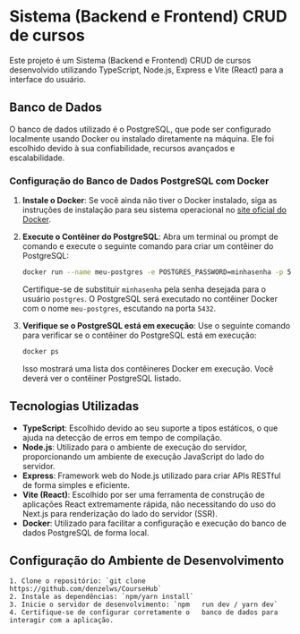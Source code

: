 # Sistema (Backend e Frontend) CRUD de cursos

Este projeto é um Sistema (Backend e Frontend) CRUD de cursos desenvolvido utilizando TypeScript, Node.js, Express e Vite (React) para a interface do usuário.

## Banco de Dados

O banco de dados utilizado é o PostgreSQL, que pode ser configurado localmente usando Docker ou instalado diretamente na máquina. Ele foi escolhido devido à sua confiabilidade, recursos avançados e escalabilidade.

### Configuração do Banco de Dados PostgreSQL com Docker

1. **Instale o Docker**: Se você ainda não tiver o Docker instalado, siga as instruções de instalação para seu sistema operacional no [site oficial do Docker](https://www.docker.com/get-started).

2. **Execute o Contêiner do PostgreSQL**: Abra um terminal ou prompt de comando e execute o seguinte comando para criar um contêiner do PostgreSQL:

    ```bash
    docker run --name meu-postgres -e POSTGRES_PASSWORD=minhasenha -p 5432:5432 -d postgres
    ```

    Certifique-se de substituir `minhasenha` pela senha desejada para o usuário `postgres`. O PostgreSQL será executado no contêiner Docker com o nome `meu-postgres`, escutando na porta `5432`.

3. **Verifique se o PostgreSQL está em execução**: Use o seguinte comando para verificar se o contêiner do PostgreSQL está em execução:

    ```bash
    docker ps
    ```

    Isso mostrará uma lista dos contêineres Docker em execução. Você deverá ver o contêiner PostgreSQL listado.

## Tecnologias Utilizadas

- **TypeScript**: Escolhido devido ao seu suporte a tipos estáticos, o que ajuda na detecção de erros em tempo de compilação.
- **Node.js**: Utilizado para o ambiente de execução do servidor, proporcionando um ambiente de execução JavaScript do lado do servidor.
- **Express**: Framework web do Node.js utilizado para criar APIs RESTful de forma simples e eficiente.
- **Vite (React)**: Escolhido por ser uma ferramenta de construção de aplicações React extremamente rápida, não necessitando do uso do Next.js para renderização do lado do servidor (SSR).
- **Docker**: Utilizado para facilitar a configuração e execução do banco de dados PostgreSQL de forma local.

## Configuração do Ambiente de Desenvolvimento

    1. Clone o repositório: `git clone https://github.com/denzelws/CourseHub`
    2. Instale as dependências: `npm/yarn install`
    3. Inicie o servidor de desenvolvimento: `npm   run dev / yarn dev`
    4. Certifique-se de configurar corretamente o   banco de dados para interagir com a aplicação.

